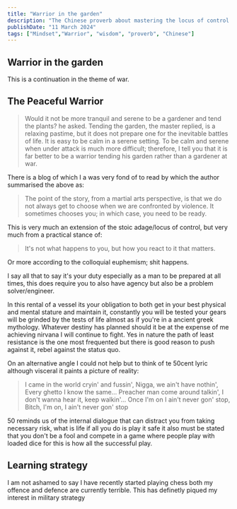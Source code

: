 ```yaml
---
title: "Warrior in the garden"
description: "The Chinese proverb about mastering the locus of control so that we can better prepare ourselves for the battles of life"
publishDate: "11 March 2024"
tags: ["Mindset","Warrior", "wisdom", "proverb", "Chinese"]
---
```


## Warrior in the garden

This is a continuation in the theme of war.

## The Peaceful Warrior

> Would it not be more tranquil and serene to be a gardener and tend the plants? he asked. Tending the garden, the master replied, is a relaxing pastime, but it does not prepare one for the inevitable battles of life. It is easy to be calm in a serene setting. To be calm and serene when under attack is much more difficult; therefore, I tell you that it is far better to be a warrior tending his garden rather than a gardener at war.

There is a blog of which I a was very fond of to read by which the author summarised the above as:
> The point of the story, from a martial arts perspective, is that we do not always get to choose when we are confronted by violence. It sometimes chooses you; in which case, you need to be ready.

This is very much an extension of the stoic adage/locus of control, but very much from a practical stance of:
> It's not what happens to you, but how you react to it that matters.

Or more according to the colloquial euphemism; shit happens.

I say all that to say it's your duty especially as a man to be prepared at all times, this does require you to also have agency but also be a problem solver/engineer.

In this rental of a vessel its your obligation to both get in your best physical and mental stature and maintain it, constantly you will be tested your gears will be grinded by the tests of life almost as if you're in a ancient greek mythology. Whatever destiny has planned should it be at the expense of me achieving nirvana I will continue to fight. Yes in nature the path of least resistance is the one most frequented but there is good reason to push against it, rebel against the status quo. 

On an alternative angle I could not help but to think of te 50cent lyric although visceral it paints a picture of reality:

> I came in the world cryin' and fussin', Nigga, we ain't have nothin', Every ghetto I know the same... Preacher man come around talkin', I don't wanna hear it, keep walkin'... Once I'm on I ain't never gon' stop, Bitch, I'm on, I ain't never gon' stop

50 reminds us of the internal dialogue that can distract you from taking necessary risk, what is life if all you do is play it safe it also must be stated that you don't be a fool and compete in a game where people play with loaded dice for this is how all the successful play.

## Learning strategy 

I am not ashamed to say I have recently started playing chess both my offence and defence are currently terrible. This has definetly piqued my interest in military strategy 